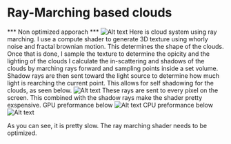 # Ray-Marching based clouds
*** Non optimized apporach ***
![Alt text](file:///Screenshot%202023-05-03%20215210.png)
Here is cloud system using ray marching. I use a compute shader to generate 3D texture using whorly noise and fractal brownian motion.
This determines the shape of the clouds. Once that is done, I sample the texture to determine the opicity and the lighting of the clouds
I calculate the in-scattering and shadows of the clouds by marching rays forward and sampling points inside a set volume. Shadow rays
are then sent toward the light source to determine how much light is rearching the current point. This allows for self shadowing
for the clouds, as seen below.
![Alt text](file:///CloudRotateClip.gif)
These rays are sent to every pixel on the screen. This combined with the shadow rays make the shader pretty exspensive.
GPU preformance below
![Alt text](file:///Current%20Preformance%20GPU.jpg)
CPU preformance below
![Alt text](file:///Current%20Preformance.jpg)

As you can see, it is pretty slow. The ray marching shader needs to be optimized.